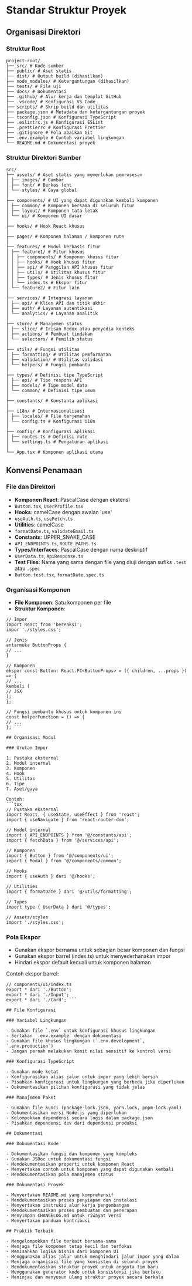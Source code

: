 # Standar Struktur Proyek 

## Organisasi Direktori 

### Struktur Root 

``` 
project-root/ 
├── src/ # Kode sumber 
├── public/ # Aset statis 
├── dist/ # Output build (dihasilkan) 
├── node_modules/ # Ketergantungan (dihasilkan) 
├── tests/ # File uji 
├── docs/ # Dokumentasi 
├── .github/ # Alur kerja dan templat GitHub 
├── .vscode/ # Konfigurasi VS Code 
├── scripts/ # Skrip build dan utilitas 
├── package.json # Metadata dan ketergantungan proyek 
├── tsconfig.json # Konfigurasi TypeScript 
├── .eslintrc.js # Konfigurasi ESLint 
├── .prettierrc # Konfigurasi Prettier 
├── .gitignore # Pola abaikan Git 
├── .env.example # Contoh variabel lingkungan 
└── README.md # Dokumentasi proyek 
``` 

### Struktur Direktori Sumber 

``` 
src/ 
├── assets/ # Aset statis yang memerlukan pemrosesan 
│ ├── images/ # Gambar 
│ ├── font/ # Berkas font 
│ └── styles/ # Gaya global 
│ 
├── components/ # UI yang dapat digunakan kembali komponen 
│ ├── common/ # Komponen bersama di seluruh fitur 
│ ├── layout/ # Komponen tata letak 
│ └── ui/ # Komponen UI dasar 
│ 
├── hooks/ # Hook React khusus 
│ 
├── pages/ # Komponen halaman / komponen rute 
│ 
├── features/ # Modul berbasis fitur 
│ ├── feature1/ # Fitur khusus 
│ │ ├── components/ # Komponen khusus fitur 
│ │ ├── hooks/ # Hook khusus fitur 
│ │ ├── api/ # Panggilan API khusus fitur 
│ │ ├── utils/ # Utilitas khusus fitur 
│ │ ├── types/ # Jenis khusus fitur 
│ │ └── index.ts # Ekspor fitur 
│ └── feature2/ # Fitur lain 
│ 
├── services/ # Integrasi layanan 
│ ├── api/ # Klien API dan titik akhir 
│ ├── auth/ # Layanan autentikasi 
│ └── analytics/ # Layanan analitik 
│ 
├── store/ # Manajemen status 
│ ├── slice/ # Irisan Redux atau penyedia konteks 
│ ├── actions/ # Pembuat tindakan 
│ └── selectors/ # Pemilih status 
│ 
├── utils/ # Fungsi utilitas 
│ ├── formatting/ # Utilitas pemformatan 
│ ├── validation/ # Utilitas validasi 
│ └── helpers/ # Fungsi pembantu 
│ 
├── types/ # Definisi tipe TypeScript 
│ ├── api/ # Tipe respons API 
│ ├── models/ # Tipe model data 
│ └── common/ # Definisi tipe umum 
│ 
├── constants/ # Konstanta aplikasi 
│ 
├── i18n/ # Internasionalisasi 
│ ├── locales/ # File terjemahan 
│ └── config.ts # Konfigurasi i18n 
│ 
├── config/ # Konfigurasi aplikasi 
│ ├── routes.ts # Definisi rute 
│ └── settings.ts # Pengaturan aplikasi 
│ 
└── App.tsx # Komponen aplikasi utama 
``` 

## Konvensi Penamaan 

### File dan Direktori 

- **Komponen React**: PascalCase dengan ekstensi 
- `Button.tsx`, `UserProfile.tsx` 
- **Hooks**: camelCase dengan awalan 'use' 
- `useAuth.ts`, `useFetch.ts` 
- **Utilities**: camelCase 
- `formatDate.ts`, `validateEmail.ts` 
- **Constants**: UPPER_SNAKE_CASE 
- `API_ENDPOINTS.ts`, `ROUTE_PATHS.ts` 
- **Types/Interfaces**: PascalCase dengan nama deskriptif 
- `UserData.ts`, `ApiResponse.ts` 
- **Test Files**: Nama yang sama dengan file yang diuji dengan sufiks `.test` atau `.spec` 
- `Button.test.tsx`, `formatDate.spec.ts` 

### Organisasi Komponen 

- **File Komponen**: Satu komponen per file 
- **Struktur Komponen**: 
```tsx 
// Impor 
import React from 'bereaksi'; 
impor './styles.css'; 

// Jenis 
antarmuka ButtonProps { 
// ... 
} 

// Komponen 
ekspor const Button: React.FC<ButtonProps> = ({ children, ...props }) => { 
// ... 
kembali ( 
// JSX 
); 
}; 

// Fungsi pembantu khusus untuk komponen ini 
const helperFunction = () => { 
// ... 
}; ``` 

## Organisasi Modul 

### Urutan Impor 

1. Pustaka eksternal 
2. Modul internal 
3. Komponen 
4. Hook 
5. Utilitas 
6. Tipe 
7. Aset/gaya 

Contoh: 
```tsx 
// Pustaka eksternal 
import React, { useState, useEffect } from 'react'; 
import { useNavigate } from 'react-router-dom'; 

// Modul internal 
import { API_ENDPOINTS } from '@/constants/api'; 
import { fetchData } from '@/services/api'; 

// Komponen 
import { Button } from '@/components/ui'; 
import { Modal } from '@/components/common'; 

// Hooks 
import { useAuth } dari '@/hooks'; 

// Utilities 
import { formatDate } dari '@/utils/formatting'; 

// Types 
import type { UserData } dari '@/types'; 

// Assets/styles 
import './styles.css'; 
``` 

### Pola Ekspor 

- Gunakan ekspor bernama untuk sebagian besar komponen dan fungsi 
- Gunakan ekspor barrel (index.ts) untuk menyederhanakan impor 
- Hindari ekspor default kecuali untuk komponen halaman 

Contoh ekspor barrel: 
```tsx 
// components/ui/index.ts 
export * dari './Button'; 
export * dari './Input'; 
export * dari './Card'; ``` 

## File Konfigurasi 

### Variabel Lingkungan 

- Gunakan file `.env` untuk konfigurasi khusus lingkungan 
- Sertakan `.env.example` dengan dokumentasi 
- Gunakan file khusus lingkungan (`.env.development`, `.env.production`) 
- Jangan pernah melakukan komit nilai sensitif ke kontrol versi 

### Konfigurasi TypeScript 

- Gunakan mode ketat 
- Konfigurasikan alias jalur untuk impor yang lebih bersih 
- Pisahkan konfigurasi untuk lingkungan yang berbeda jika diperlukan 
- Dokumentasikan pilihan konfigurasi yang tidak jelas 

### Manajemen Paket 

- Gunakan file kunci (package-lock.json, yarn.lock, pnpm-lock.yaml) 
- Dokumentasikan versi Node.js yang diperlukan 
- Kelompokkan dependensi secara logis dalam package.json 
- Pisahkan dependensi dev dari dependensi produksi 

## Dokumentasi 

### Dokumentasi Kode 

- Dokumentasikan fungsi dan komponen yang kompleks 
- Gunakan JSDoc untuk dokumentasi fungsi 
- Mendokumentasikan properti untuk komponen React 
- Menyertakan contoh untuk komponen yang dapat digunakan kembali 
- Mendokumentasikan pola manajemen status 

### Dokumentasi Proyek 

- Menyertakan README.md yang komprehensif 
- Mendokumentasikan proses penyiapan dan instalasi 
- Menyertakan instruksi alur kerja pengembangan 
- Mendokumentasikan proses pembuatan dan penerapan 
- Menyimpan CHANGELOG.md untuk riwayat versi 
- Menyertakan panduan kontribusi 

## Praktik Terbaik 

- Mengelompokkan file terkait bersama-sama 
- Menjaga file komponen tetap kecil dan terfokus 
- Memisahkan logika bisnis dari komponen UI 
- Menggunakan alias jalur untuk menghindari jalur impor yang dalam 
- Menjaga organisasi file yang konsisten di seluruh proyek 
- Mendokumentasikan struktur proyek untuk anggota tim baru 
- Menggunakan generator kode untuk konsistensi jika berlaku 
- Meninjau dan menyusun ulang struktur proyek secara berkala